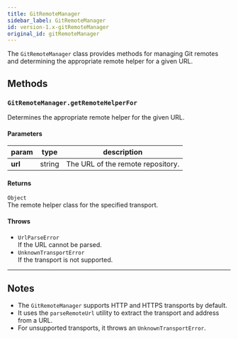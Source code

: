 ```yaml
---
title: GitRemoteManager
sidebar_label: GitRemoteManager
id: version-1.x-gitRemoteManager
original_id: gitRemoteManager
---
```


The `GitRemoteManager` class provides methods for managing Git remotes and determining the appropriate remote helper for a given URL.

## Methods

### `GitRemoteManager.getRemoteHelperFor`

Determines the appropriate remote helper for the given URL.

#### Parameters

| param   | type   | description                       |
| ------- | ------ | --------------------------------- |
| **url** | string | The URL of the remote repository. |

#### Returns

`Object`  
The remote helper class for the specified transport.

#### Throws

- `UrlParseError`  
  If the URL cannot be parsed.
- `UnknownTransportError`  
  If the transport is not supported.

---

## Notes

- The `GitRemoteManager` supports HTTP and HTTPS transports by default.
- It uses the `parseRemoteUrl` utility to extract the transport and address from a URL.
- For unsupported transports, it throws an `UnknownTransportError`.

<script>
(function rewriteEditLink() {
  const el = document.querySelector('a.edit-page-link.button');
  if (el) {
    el.href = 'https://github.com/isomorphic-git/isomorphic-git/edit/main/src/managers/GitRemoteManager.js';
  }
})();
</script>

